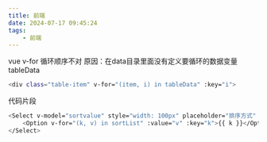 ```yaml
---
title: 前端
date: 2024-07-17 09:45:24
tags:
    - 前端
---
```

vue v-for 循环顺序不对
原因：在data目录里面没有定义要循环的数据变量tableData
```bash
<div class="table-item" v-for="(item, i) in tableData" :key="i">
```

代码片段
```bash
<Select v-model="sortvalue" style="width: 100px" placeholder="排序方式"  @on-change="changeorder(sortvalue)">
    <Option v-for="(k, v) in sortList" :value="v" :key="k">{{ k }}</Option>
</Select>
```

